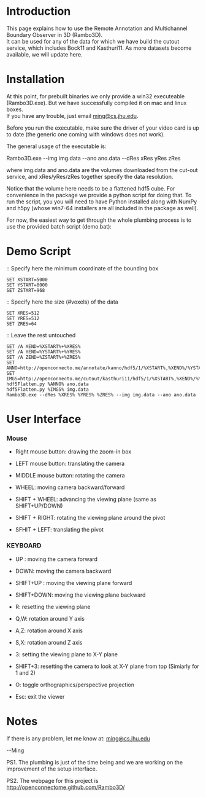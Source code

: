 Introduction
============

This page explains how to use the Remote Annotation and Multichannel Boundary Observer in 3D (Rambo3D).  
It can be used for any of the data for which we have build the cutout service,
which includes Bock11 and Kasthuri11.
As more datasets become available, we will update here.


Installation
============


At this point, for prebuilt binaries we only provide a win32 executeable
(Rambo3D.exe). But we have successfully compiled it on mac and linux boxes.  
If you have any trouble, just email ming@cs.jhu.edu.

Before you run the executable, make sure the driver of your video card is 
up to date (the generic one coming with windows does not work).

The general usage of the executable is:

Rambo3D.exe --img img.data --ano ano.data --dRes xRes yRes zRes

where img.data and ano.data are the volumes downloaded from the cut-out service,
and xRes/yRes/zRes together specify the data resolution.

Notice that the volume here needs to be a flattened hdf5 cube. For convenience
in the package we provide a python script for doing that. To run the script, you
you will need to have Python installed along with NumPy and h5py (whose win7-64
installers are all included in the package as well). 

For now, the easiest way to get through the whole plumbing process is to use 
the provided batch script (demo.bat):

Demo Script
===========

:: Specify here the minimum coordinate of the bounding box

    SET XSTART=5000
    SET YSTART=8000
    SET ZSTART=968

:: Specify here the size (#voxels) of the data

    SET XRES=512
    SET YRES=512
    SET ZRES=64

:: Leave the rest untouched

    SET /A XEND=%XSTART%+%XRES%
    SET /A YEND=%YSTART%+%YRES%
    SET /A ZEND=%ZSTART%+%ZRES%
    SET ANNO=http://openconnecto.me/annotate/kanno/hdf5/1/%XSTART%,%XEND%/%YSTART%,%YEND%/%ZSTART%,%ZEND%/
    SET IMGS=http://openconnecto.me/cutout/kasthuri11/hdf5/1/%XSTART%,%XEND%/%YSTART%,%YEND%/%ZSTART%,%ZEND%/
    hdf5Flatten.py %ANNO% ano.data
    hdf5Flatten.py %IMGS% img.data
    Rambo3D.exe --dRes %XRES% %YRES% %ZRES% --img img.data --ano ano.data


User Interface
==============

### Mouse


* Right  mouse button: drawing the zoom-in box
* LEFT   mouse button: translating the camera
* MIDDLE mouse button: rotating the camera

* WHEEL: moving camera backward/forward

* SHIFT + WHEEL: advancing the viewing plane (same as SHIFT+UP/DOWN)
* SHIFT + RIGHT: rotating the viewing plane around the pivot
* SFHIT + LEFT:  translating the pivot


### KEYBOARD

* UP  : moving the camera forward
* DOWN: moving the camera backward
* SHIFT+UP  : moving the viewing plane forward
* SHIFT+DOWN: moving the viewing plane backward

* R: resetting the viewing plane

* Q,W: rotation around Y axis
* A,Z: rotation around X axis
* S,X: rotation around Z axis

* 3: setting the viewing plane to X-Y plane 
* SHIFT+3: resetting the camera to look at X-Y plane from top
(Simiarly for 1 and 2)

* O: toggle orthographics/perspective projection
* Esc: exit the viewer


Notes
=====


If there is any problem, let me know at: ming@cs.jhu.edu

--Ming


PS1. The plumbing is just of the time being and we are working on the improvement 
of the setup interface.

PS2. The webpage for this project is http://openconnectome.github.com/Rambo3D/

